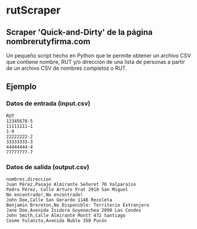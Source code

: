 # rutScraper
## Scraper 'Quick-and-Dirty' de la página nombrerutyfirma.com
Un pequeño script hecho en Python que te permite obtener un archivo CSV que contiene nombre, RUT y/o dirección de una lista de personas a partir de un archivo CSV de nombres completos o RUT.
## Ejemplo
### Datos de entrada (input.csv)
```CSV
RUT
12345678-5
11111111-1
1-9
22222222-2
33333333-3
44444444-4
77777777-7
```
### Datos de salida (output.csv)
```CSV
nombres,direccion
Juan Pérez,Pasaje Almirante Señoret 70 Valparaíso
Pedro Pérez, Calle Arturo Prat 2910 San Miguel
No encontrado!,No encontrado!
John Doe,Calle San Gerardo 1148 Recoleta
Benjamin Brereton,No Disponible: Territorio Extranjero
Jane Doe,Avenida Isidora Goyenechea 2890 Las Condes
John Smith,Calle Almirante Montt 472 Santiago
Cosme Fulanito,Avenida Ñuble 350 Pucón
```
